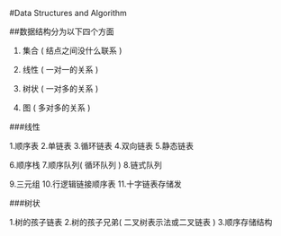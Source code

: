 #Data Structures and Algorithm 

##数据结构分为以下四个方面

1. 集合 ( 结点之间没什么联系 )

2. 线性 ( 一对一的关系 )

3. 树状 ( 一对多的关系 )

4. 图  ( 多对多的关系 )


###线性

1.顺序表
2.单链表
3.循环链表
4.双向链表
5.静态链表

6.顺序栈
7.顺序队列( 循环队列 )
8.链式队列 

9.三元组
10.行逻辑链接顺序表
11.十字链表存储发



###树状

1.树的孩子链表
2.树的孩子兄弟( 二叉树表示法或二叉链表 )
3.顺序存储结构



